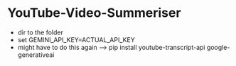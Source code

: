 # YouTube-Video-Summeriser

- dir to the folder <br>
- set GEMINI_API_KEY=ACTUAL_API_KEY <br>
- might have to do this again --> pip install youtube-transcript-api google-generativeai